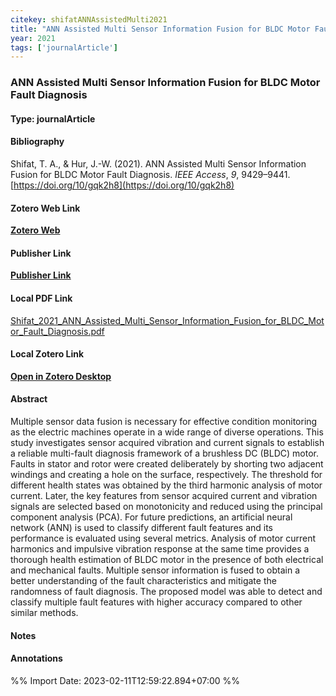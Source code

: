 ```yaml
---
citekey: shifatANNAssistedMulti2021  
title: "ANN Assisted Multi Sensor Information Fusion for BLDC Motor Fault Diagnosis"
year: 2021
tags: ['journalArticle']
---
```


### ANN Assisted Multi Sensor Information Fusion for BLDC Motor Fault Diagnosis  

#### Type: journalArticle

#### Bibliography
  
Shifat, T. A., & Hur, J.-W. (2021). ANN Assisted Multi Sensor Information Fusion for BLDC Motor Fault Diagnosis. _IEEE Access_, _9_, 9429–9441. [https://doi.org/10/gqk2h8](https://doi.org/10/gqk2h8)  
  

#### Zotero Web Link
[**Zotero Web**](http://zotero.org/users/242940/items/MZ3X944B)  

#### Publisher Link
[**Publisher Link**]()  

#### Local PDF Link
[Shifat_2021_ANN_Assisted_Multi_Sensor_Information_Fusion_for_BLDC_Motor_Fault_Diagnosis.pdf](file:///C:/Users/User/Zotero/storage/V8E8LG6U/Shifat_2021_ANN_Assisted_Multi_Sensor_Information_Fusion_for_BLDC_Motor_Fault_Diagnosis.pdf)  

#### Local Zotero Link
[**Open in Zotero Desktop**](zotero://select/library/items/MZ3X944B)  

#### Abstract

Multiple sensor data fusion is necessary for effective condition monitoring as the electric machines operate in a wide range of diverse operations. This study investigates sensor acquired vibration and current signals to establish a reliable multi-fault diagnosis framework of a brushless DC (BLDC) motor. Faults in stator and rotor were created deliberately by shorting two adjacent windings and creating a hole on the surface, respectively. The threshold for different health states was obtained by the third harmonic analysis of motor current. Later, the key features from sensor acquired current and vibration signals are selected based on monotonicity and reduced using the principal component analysis (PCA). For future predictions, an artificial neural network (ANN) is used to classify different fault features and its performance is evaluated using several metrics. Analysis of motor current harmonics and impulsive vibration response at the same time provides a thorough health estimation of BLDC motor in the presence of both electrical and mechanical faults. Multiple sensor information is fused to obtain a better understanding of the fault characteristics and mitigate the randomness of fault diagnosis. The proposed model was able to detect and classify multiple fault features with higher accuracy compared to other similar methods.


#### Notes


#### Annotations


%% Import Date: 2023-02-11T12:59:22.894+07:00 %%
